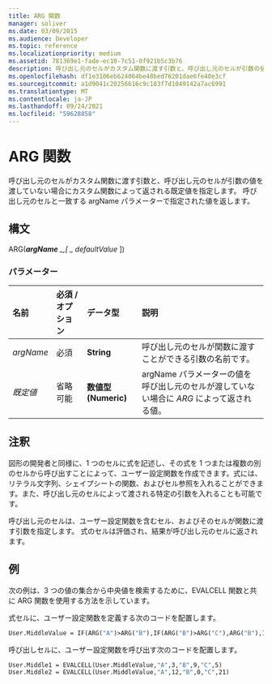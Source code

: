 ```yaml
---
title: ARG 関数
manager: soliver
ms.date: 03/09/2015
ms.audience: Developer
ms.topic: reference
ms.localizationpriority: medium
ms.assetid: 781369e1-fade-ec10-7c51-0f921b5c3b76
description: 呼び出し元のセルがカスタム関数に渡す引数と、呼び出し元のセルが引数の値を渡していない場合にカスタム関数によって返される既定値を指定します。 呼び出し元のセルと一致する argName パラメーターで指定された値を返します。
ms.openlocfilehash: df1e3106eb624064be48bed76201dae6fe40e3cf
ms.sourcegitcommit: a1d9041c20256616c9c183f7d1049142a7ac6991
ms.translationtype: MT
ms.contentlocale: ja-JP
ms.lasthandoff: 09/24/2021
ms.locfileid: "59628858"
---
```

# <a name="arg-function"></a>ARG 関数

呼び出し元のセルがカスタム関数に渡す引数と、呼び出し元のセルが引数の値を渡していない場合にカスタム関数によって返される既定値を指定します。 呼び出し元のセルと一致する argName パラメーターで指定された値を返します。
  
## <a name="syntax"></a>構文

ARG(***argName** _,[ _ *_defaultValue_** ]) 
  
### <a name="parameters"></a>パラメーター

|**名前**|**必須 / オプション**|**データ型**|**説明**|
|:-----|:-----|:-----|:-----|
| _argName_ <br/> |必須  <br/> |**String** <br/> |呼び出し元のセルが関数に渡すことができる引数の名前です。  <br/> |
| _既定値_ <br/> |省略可能  <br/> |**数値型 (Numeric)** <br/> |argName パラメーターの値を呼び出し元のセルが渡していない場合に  _ARG_ によって返される値。  <br/> |
   
## <a name="remarks"></a>注釈

図形の開発者と同様に、1 つのセルに式を記述し、その式を 1 つまたは複数の別のセルから呼び出すことによって、ユーザー設定関数を作成できます。式には、リテラル文字列、シェイプシートの関数、およびセル参照を入れることができます。また、呼び出し元のセルによって渡される特定の引数を入れることも可能です。 
  
呼び出し元のセルは、ユーザー設定関数を含むセル、およびそのセルが関数に渡す引数を指定します。 式のセルは評価され、結果が呼び出し元のセルに返されます。
  
## <a name="example"></a>例

次の例は、3 つの値の集合から中央値を検索するために、EVALCELL 関数と共に ARG 関数を使用する方法を示しています。 
  
式セルに、ユーザー設定関数を定義する次のコードを配置します。 
  
```vb
User.MiddleValue = IF(ARG("A")>ARG("B"),IF(ARG("B")>ARG("C"),ARG("B"),IF(ARG("A")>ARG("C"),ARG("C"),ARG("A"))),IF(ARG("A")>ARG("C"),ARG("A"),IF(ARG("B")>ARG("C"),ARG("C"),ARG("B"))))
```

呼び出しセルに、ユーザー設定関数を呼び出す次のコードを配置します。
  
```vb
User.Middle1 = EVALCELL(User.MiddleValue,"A",3,"B",9,"C",5) 
User.Middle2 = EVALCELL(User.MiddleValue,"A",12,"B",0,"C",21) 

```


